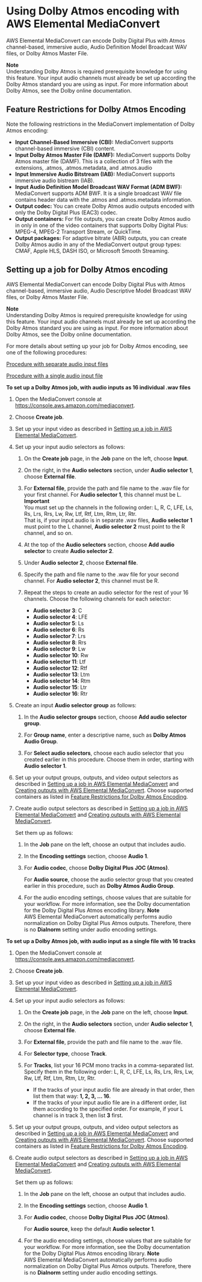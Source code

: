# Using Dolby Atmos encoding with AWS Elemental MediaConvert<a name="using-dolby-atmos-encoding"></a>

AWS Elemental MediaConvert can encode Dolby Digital Plus with Atmos channel\-based, immersive audio, Audio Definition Model Broadcast WAV files, or Dolby Atmos Master File\. 

**Note**  
Understanding Dolby Atmos is required prerequisite knowledge for using this feature\. Your input audio channels must already be set up according the Dolby Atmos standard you are using as input\. For more information about Dolby Atmos, see the Dolby online documentation\.

## Feature Restrictions for Dolby Atmos Encoding<a name="feature-restrictions-for-dolby-atmos-encoding"></a>

Note the following restrictions in the MediaConvert implementation of Dolby Atmos encoding:
+ **Input Channel\-Based Immersive \(CBI\):** MediaConvert supports channel\-based immersive \(CBI\) content\.
+ **Input Dolby Atmos Master File \(DAMF\):** MediaConvert supports Dolby Atmos master file \(DAMF\)\. This is a collection of 3 files with the extensions, \.atmos, \.atmos\.metadata, and \.atmos\.audio 
+ **Input Immersive Audio Bitstream \(IAB\):** MediaConvert supports immersive audio bistream \(IAB\)\.
+ **Input Audio Definition Model Broadcast WAV Format \(ADM BWF\):** MediaConvert supports ADM BWF\. It is a single broadcast WAV file contains header data with the \.atmos and \.atmos\.metadata information\. 
+ **Output codec:** You can create Dolby Atmos audio outputs encoded with only the Dolby Digital Plus \(EAC3\) codec\.
+ **Output containers:** For file outputs, you can create Dolby Atmos audio in only in one of the video containers that supports Dolby Digital Plus: MPEG\-4, MPEG\-2 Transport Stream, or QuickTime\.
+ **Output packages:** For adaptive bitrate \(ABR\) outputs, you can create Dolby Atmos audio in any of the MediaConvert output group types: CMAF, Apple HLS, DASH ISO, or Microsoft Smooth Streaming\.

## Setting up a job for Dolby Atmos encoding<a name="setting-up-a-job-for-dolby-atmos-encoding"></a>

AWS Elemental MediaConvert can encode Dolby Digital Plus with Atmos channel\-based, immersive audio, Audio Descriptive Model Broadcast WAV files, or Dolby Atmos Master File\. 

**Note**  
Understanding Dolby Atmos is required prerequisite knowledge for using this feature\. Your input audio channels must already be set up according the Dolby Atmos standard you are using as input\. For more information about Dolby Atmos, see the Dolby online documentation\.

For more details about setting up your job for Dolby Atmos encoding, see one of the following procedures:

[Procedure with separate audio input files](#proc-atmos-separate-input-files)

[Procedure with a single audio input file](#proc-atmos-single-input-file)

**To set up a Dolby Atmos job, with audio inputs as 16 individual \.wav files**<a name="proc-atmos-separate-input-files"></a>

1. Open the MediaConvert console at [https://console\.aws\.amazon\.com/mediaconvert](https://console.aws.amazon.com/mediaconvert)\.

1. Choose **Create job**\.

1. Set up your input video as described in [Setting up a job in AWS Elemental MediaConvert](setting-up-a-job.md)\.

1. Set up your input audio selectors as follows:

   1. On the **Create job** page, in the **Job** pane on the left, choose **Input**\.

   1. On the right, in the **Audio selectors** section, under **Audio selector 1**, choose **External file**\.

   1. For **External file**, provide the path and file name to the \.wav file for your first channel\. For **Audio selector 1**, this channel must be L\. 
**Important**  
You must set up the channels in the following order: L, R, C, LFE, Ls, Rs, Lrs, Rrs, Lw, Rw, Ltf, Rtf, Ltm, Rtm, Ltr, Rtr\.   
That is, if your input audio is in separate \.wav files, **Audio selector 1** must point to the L channel, **Audio selector 2** must point to the R channel, and so on\.

   1. At the top of the **Audio selectors** section, choose **Add audio selector** to create **Audio selector 2**\.

   1. Under **Audio selector 2**, choose **External file**\.

   1. Specify the path and file name to the \.wav file for your second channel\. For **Audio selector 2**, this channel must be R\.

   1. Repeat the steps to create an audio selector for the rest of your 16 channels\. Choose the following channels for each selector:
      + **Audio selector 3**: C
      + **Audio selector 4**: LFE
      + **Audio selector 5**: Ls
      + **Audio selector 6**: Rs
      + **Audio selector 7**: Lrs
      + **Audio selector 8**: Rrs
      + **Audio selector 9**: Lw
      + **Audio selector 10**: Rw
      + **Audio selector 11**: Ltf
      + **Audio selector 12**: Rtf
      + **Audio selector 13**: Ltm
      + **Audio selector 14**: Rtm
      + **Audio selector 15**: Ltr
      + **Audio selector 16**: Rtr

1. Create an input **Audio selector group** as follows:

   1. In the **Audio selector groups** section, choose **Add audio selector group**\.

   1. For **Group name**, enter a descriptive name, such as **Dolby Atmos Audio Group**\.

   1. For **Select audio selectors**, choose each audio selector that you created earlier in this procedure\. Choose them in order, starting with **Audio selector 1**\.

1. Set up your output groups, outputs, and video output selectors as described in [Setting up a job in AWS Elemental MediaConvert](setting-up-a-job.md) and [Creating outputs with AWS Elemental MediaConvert](creating-streaming-and-file-outputs.md)\. Choose supported containers as listed in [Feature Restrictions for Dolby Atmos Encoding](#feature-restrictions-for-dolby-atmos-encoding)\.

1. Create audio output selectors as described in [Setting up a job in AWS Elemental MediaConvert](setting-up-a-job.md) and [Creating outputs with AWS Elemental MediaConvert](creating-streaming-and-file-outputs.md)\.

   Set them up as follows:

   1. In the **Job** pane on the left, choose an output that includes audio\.

   1. In the **Encoding settings** section, choose **Audio 1**\.

   1. For **Audio codec**, choose **Dolby Digital Plus JOC \(Atmos\)**\.

      For **Audio source**, choose the audio selector group that you created earlier in this procedure, such as **Dolby Atmos Audio Group**\.

   1. For the audio encoding settings, choose values that are suitable for your workflow\. For more information, see the Dolby documentation for the Dolby Digital Plus Atmos encoding library\.
**Note**  
AWS Elemental MediaConvert automatically performs audio normalization on Dolby Digital Plus Atmos outputs\. Therefore, there is no **Dialnorm** setting under audio encoding settings\.

**To set up a Dolby Atmos job, with audio input as a single file with 16 tracks**<a name="proc-atmos-single-input-file"></a>

1. Open the MediaConvert console at [https://console\.aws\.amazon\.com/mediaconvert](https://console.aws.amazon.com/mediaconvert)\.

1. Choose **Create job**\.

1. Set up your input video as described in [Setting up a job in AWS Elemental MediaConvert](setting-up-a-job.md)\.

1. Set up your input audio selectors as follows:

   1. On the **Create job** page, in the **Job** pane on the left, choose **Input**\.

   1. On the right, in the **Audio selectors** section, under **Audio selector 1**, choose **External file**\.

   1. For **External file**, provide the path and file name to the \.wav file\. 

   1. For **Selector type**, choose **Track**\.

   1. For **Tracks**, list your 16 PCM mono tracks in a comma\-separated list\. Specify them in the following order: L, R, C, LFE, Ls, Rs, Lrs, Rrs, Lw, Rw, Ltf, Rtf, Ltm, Rtm, Ltr, Rtr\.
      + If the tracks of your input audio file are already in that order, then list them that way: **1, 2, 3, … 16**\. 
      + If the tracks of your input audio file are in a different order, list them according to the specified order\. For example, if your L channel is in track 3, then list **3** first\.

1. Set up your output groups, outputs, and video output selectors as described in [Setting up a job in AWS Elemental MediaConvert](setting-up-a-job.md) and [Creating outputs with AWS Elemental MediaConvert](creating-streaming-and-file-outputs.md)\. Choose supported containers as listed in [Feature Restrictions for Dolby Atmos Encoding](#feature-restrictions-for-dolby-atmos-encoding)\.

1. Create audio output selectors as described in [Setting up a job in AWS Elemental MediaConvert](setting-up-a-job.md) and [Creating outputs with AWS Elemental MediaConvert](creating-streaming-and-file-outputs.md)\.

   Set them up as follows:

   1. In the **Job** pane on the left, choose an output that includes audio\.

   1. In the **Encoding settings** section, choose **Audio 1**\.

   1. For **Audio codec**, choose **Dolby Digital Plus JOC \(Atmos\)**\.

      For **Audio source**, keep the default **Audio selector 1**\.

   1. For the audio encoding settings, choose values that are suitable for your workflow\. For more information, see the Dolby documentation for the Dolby Digital Plus Atmos encoding library\.
**Note**  
AWS Elemental MediaConvert automatically performs audio normalization on Dolby Digital Plus Atmos outputs\. Therefore, there is no **Dialnorm** setting under audio encoding settings\.